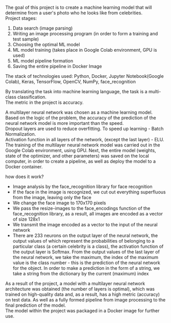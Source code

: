 The goal of this project is to create a machine learning model that will determine from a user's photo who he looks like from celebrities.  
Project stages:  
1) Data search (image parsing)  
2) Writing an image processing program (in order to form a training and test sample)  
3) Choosing the optimal ML model  
4) ML model training (takes place in Google Colab environment, GPU is used)  
5) ML model pipeline formation  
6) Saving the entire pipeline in Docker Image  
  
The stack of technologies used: Python, Docker, Jupyter Notebook(Google Colab), Keras, TensorFlow, OpenCV, NumPy, face_recognition  
  
By translating the task into machine learning language, the task is a multi-class classification.  
The metric in the project is accuracy.  
  
A multilayer neural network was chosen as a machine learning model.  Based on the logic of the problem, the accuracy of the prediction of the neural network model is more important than the speed.  
Dropout layers are used to reduce overfitting. To speed up learning - Batch Normalization.  
Activation function in all layers of the network, (except the last layer) - ELU.  
The training of the multilayer neural network model was carried out in the Google Colab environment, using GPU. Next, the entire model (weights, state of the optimizer, and other parameters) was saved on the local computer, in order to create a pipeline, as well as deploy the model to a Docker container. 
  
how does it work?
 - Image analysis by the face_recognition library for face recognition  
 - If the face in the image is recognized, we cut out everything superfluous from the image, leaving only the face  
 - We change the face image to 170x170 pixels  
 - We pass the resize-images to the face_encodings function of the face_recognition library, as a result, all images are encoded as a vector of size 128x1  
 - We transmit the image encoded as a vector to the input of the neural network  
 - There are 233 neurons on the output layer of the neural network, the output values of which represent the probabilities of belonging to a particular class (a certain celebrity is a class), the activation function of the output layer is Softmax. From the output values of the last layer of the neural network, we take the maximum, the index of the maximum value is the class number - this is the prediction of the neural network for the object. In order to make a prediction in the form of a string, we take a string from the dictionary by the current (maximum) index  
 
 As a result of the project, a model with a multilayer neural network architecture was obtained (the number of layers is optimal), which was trained on high-quality data and, as a result, has a high metric (accuracy) on test data. As well as a fully formed pipeline from image processing to the final prediction of the model.   
 The model within the project was packaged in a Docker image for further use.  
